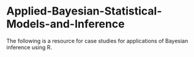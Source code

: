 # Applied-Bayesian-Statistical-Models-and-Inference

The following is a resource for case studies for applications of Bayesian inference using R.

